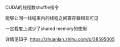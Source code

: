 CUDA的线程数shuffle指令

能够让同一线程束内的线程之间寄存器相互可见

一定程度上减少了shared memory的使用

详情见知乎: https://zhuanlan.zhihu.com/p/38595005


